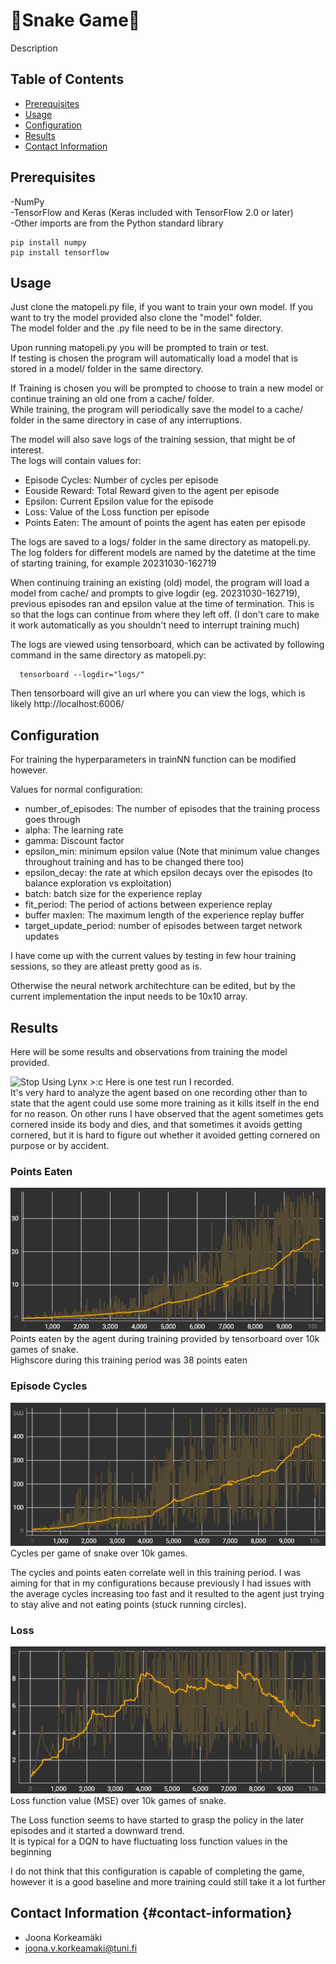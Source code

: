 #  🐍Snake Game🐍

Description

## Table of Contents
  - [Prerequisites](#prerequisites)
  - [Usage](#usage)
  - [Configuration](#configuration)
  - [Results](#results)
  - [Contact Information](#contact-information)

## Prerequisites

-NumPy<br>
-TensorFlow and Keras (Keras included with TensorFlow 2.0 or later)<br>
-Other imports are from the Python standard library

    pip install numpy
    pip install tensorflow

## Usage

  Just clone the matopeli.py file, if you want to train your own model. If you want to try the model provided also clone the "model" folder.<br>
  The model folder and the .py file need to be in the same directory.

  Upon running matopeli.py you will be prompted to train or test.<br>
  If testing is chosen the program will automatically load a model that is stored in a model/ folder in the same directory.

  If Training is chosen you will be prompted to choose to train a new model or continue training an old one from a cache/ folder.<br>
  While training, the program will periodically save the model to a cache/ folder in the same directory in case of any interruptions.<br>
  
  The model will also save logs of the training session, that might be of interest.<br>
  The logs will contain values for:<br>
  - Episode Cycles: Number of cycles per episode
  - Eouside Reward: Total Reward given to the agent per episode
  - Epsilon: Current Epsilon value for the episode
  - Loss: Value of the Loss function per episode
  - Points Eaten: The amount of points the agent has eaten per episode<br>
  
  The logs are saved to a logs/ folder in the same directory as matopeli.py. The log folders for different models are named by the datetime at the time of starting training, for example 20231030-162719<br>
  
  When continuing training an existing (old) model, the program will load a model from cache/ and prompts to give logdir (eg. 20231030-162719), previous episodes ran and epsilon value at the time of termination. This is so that the logs can continue from where they left off. (I don't care to make it work automatically as you shouldn't need to interrupt training much)<br>
  
  The logs are viewed using tensorboard, which can be activated by following command in the same directory as matopeli.py:
  ```
    tensorboard --logdir="logs/"
  ```
  Then tensorboard will give an url where you can view the logs, which is likely http://localhost:6006/

## Configuration

  For training the hyperparameters in trainNN function can be modified however.

  Values for normal configuration:<br>
  - number_of_episodes: The number of episodes that the training process goes through
  - alpha: The learning rate
  - gamma: Discount factor
  - epsilon_min: minimum epsilon value (Note that minimum value changes throughout training and has to be changed there too)
  - epsilon_decay: the rate at which epsilon decays over the episodes (to balance exploration vs exploitation)
  - batch: batch size for the experience replay
  - fit_period: The period of actions between experience replay
  - buffer maxlen: The maximum length of the experience replay buffer
  - target_update_period: number of episodes between target network updates

  I have come up with the current values by testing in few hour training sessions, so they are atleast pretty good as is.

  Otherwise the neural network architechture can be edited, but by the current implementation the input needs to be 10x10 array.

## Results

Here will be some results and observations from training the model provided.


<img src="media/test.gif" alt="Stop Using Lynx >:c" width="150" height ="200">
Here is one test run I recorded.<br>
It's very hard to analyze the agent based on one recording other than to state that the agent could use some more training as it kills itself in the end for no reason.
On other runs I have observed that the agent sometimes gets cornered inside its body and dies, and that sometimes it avoids getting cornered, but it is hard to figure out whether it avoided getting cornered on purpose or by accident.

### Points Eaten
![Points Eaten](media/pointsEaten.PNG)<br>
Points eaten by the agent during training provided by tensorboard over 10k games of snake.<br>
Highscore during this training period was 38 points eaten

### Episode Cycles
![Episode Cycles](media/Cycles.PNG)<br>
Cycles per game of snake over 10k games.<br> 

The cycles and points eaten correlate well in this training period. I was aiming for that in my configurations because previously I had issues with the average cycles increasing too fast and it resulted to the agent just trying to stay alive and not eating points (stuck running circles).

### Loss
![Loss](media/Loss.PNG)<br>
Loss function value (MSE) over 10k games of snake.

The Loss function seems to have started to grasp the policy in the later episodes and it started a downward trend.<br>
It is typical for a DQN to have fluctuating loss function values in the beginning


I do not think that this configuration is capable of completing the game, however it is a good baseline and more training could still take it a lot further




## Contact Information {#contact-information}

- Joona Korkeamäki
- joona.v.korkeamaki@tuni.fi
    
  
  

  
